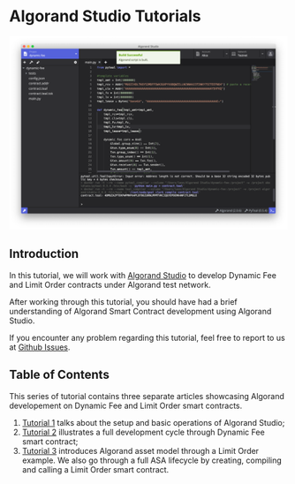 # Algorand Studio Tutorials

<p align="center">
  <img src="./screenshots/main.png" width="720px">
</p>

## Introduction

In this tutorial, we will work with [Algorand Studio](https://github.com/ObsidianLabs/AlgorandStudio) to develop Dynamic Fee and Limit Order contracts under Algorand test network.

After working through this tutorial, you should have had a brief understanding of Algorand Smart Contract development using Algorand Studio.

If you encounter any problem regarding this tutorial, feel free to report to us at [Github Issues](https://github.com/ObsidianLabs/algorand-tutorial/issues).

## Table of Contents

This series of tutorial contains three separate articles showcasing Algorand developement on Dynamic Fee and Limit Order smart contracts.

1. [Tutorial 1](tutorial-1.md) talks about the setup and basic operations of Algorand Studio;
1. [Tutorial 2](tutorial-2.md) illustrates a full development cycle through Dynamic Fee smart contract;
2. [Tutorial 3](tutorial-3.md) introduces Algorand asset model through a Limit Order example. We also go through a full ASA lifecycle by creating, compiling and calling a Limit Order smart contract.
